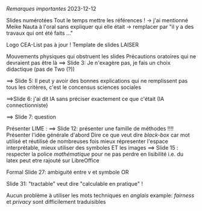 *Remarques importantes*
2023-12-12

Slides numérotées
Tout le temps mettre les références !
-> j'ai mentionné Meike Nauta à l'oral sans expliquer qui elle était
-> remplacer par "il y a des travaux qui ont été faits ..."

Logo CEA-List pas à jour !
Template de slides LAISER

Mouvements physiques qui obstruent les slides 
Précautions oratoires qui ne devraient pas être là
==> Slide 3: Je n'exagère pas, je fais un choix didactique (pas de Two (?))

==> Slide 5: Il peut y avoir des bonnes explications qui ne remplissent pas tous les critères, c'est le concensus sciences sociales

==>Slide 6: j'ai dit IA sans préciser exactement ce que c'était (IA connectionniste)

==> Slide 7: question

Présenter LIME :
==> Slide 12: présenter une famille de méthodes !!!! Présenter l'idée générale d'abord
Dire ce que veut dire *black-box* car mot utilisé et réutilisé de nombreuses fois
mieux répresenter l'espace interprétable, mieux utiliser des symboles ET les images
==> Slide 15 : respecter la police *mathématique* pour ne pas perdre en lisibilité
i.e. du latex peut etre rajouté sur LibreOffice 

Formal
Slide 27: ambiguité entre v et symbole OR

Slide 31: "tractable" veut dire "calculable en pratique" !

Aucun problème à utiliser les mots techniques en *anglais*
example: *fairness* et *privacy* sont difficilement traduisibles

